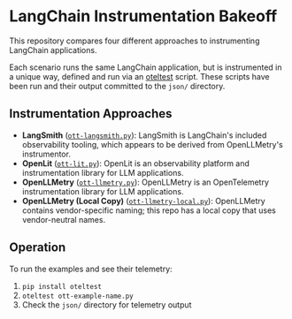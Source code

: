 # LangChain Instrumentation Bakeoff

This repository compares four different approaches to instrumenting LangChain applications.

Each scenario runs the same LangChain application, but is instrumented in a unique way, defined and run via an
[oteltest](https://github.com/pmcollins/oteltest) script. These scripts have been run and their output committed to the
`json/` directory.

## Instrumentation Approaches

- **LangSmith** ([`ott-langsmith.py`](ott-langsmith.py)): LangSmith is LangChain's included observability tooling, which appears to be derived from OpenLLMetry's instrumentor.
- **OpenLit** ([`ott-lit.py`](ott-lit.py)): OpenLit is an observability platform and instrumentation library for LLM applications.
- **OpenLLMetry** ([`ott-llmetry.py`](ott-llmetry.py)): OpenLLMetry is an OpenTelemetry instrumentation library for LLM applications.
- **OpenLLMetry (Local Copy)** ([`ott-llmetry-local.py`](ott-llmetry-local.py)): OpenLLMetry contains vendor-specific naming; this repo has a local copy that uses vendor-neutral names.

## Operation

To run the examples and see their telemetry:

1. `pip install oteltest`
2. `oteltest ott-example-name.py`
3. Check the `json/` directory for telemetry output
